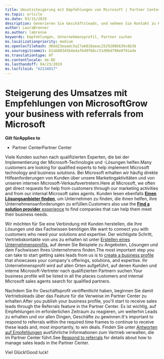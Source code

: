 ```yaml
---
title: Umsatzsteigerung mit Empfehlungen von Microsoft | Partner Center
ms.topic: article
ms.date: 03/15/2019
description: Generieren Sie Geschäftsleads, und nehmen Sie Kontakt zu Kunden auf, die Unterstützung bei der Implementierung von Microsoft-Produkten und -Lösungen benötigen.
author: LauraBrenner
ms.author: labrenne
keywords: Empfehlungen, Unternehmensprofil, Partner suchen
ms.localizationpriority: medium
ms.openlocfilehash: d0dd23eaadc5a27a6818aeac2529288b639c6b36
ms.sourcegitcommit: b1ab80345b4e4af649fb8cc51d96d798e0791ade
ms.translationtype: HT
ms.contentlocale: de-DE
ms.lasthandoff: 04/23/2019
ms.locfileid: "62134017"
---
```

<!-- FWLink:  https://go.microsoft.com/fwlink/?linkid=849775 (top of page) -->

# <a name="grow-your-business-with-referrals-from-microsoft"></a><span data-ttu-id="2de13-104">Steigerung des Umsatzes mit Empfehlungen von Microsoft</span><span class="sxs-lookup"><span data-stu-id="2de13-104">Grow your business with referrals from Microsoft</span></span>

<span data-ttu-id="2de13-105">**Gilt für**</span><span class="sxs-lookup"><span data-stu-id="2de13-105">**Applies to**</span></span>

-  <span data-ttu-id="2de13-106">Partner Center</span><span class="sxs-lookup"><span data-stu-id="2de13-106">Partner Center</span></span>

<span data-ttu-id="2de13-107">Viele Kunden suchen nach qualifizierten Experten, die bei der Implementierung der Microsoft-Technologie und -Lösungen helfen.</span><span class="sxs-lookup"><span data-stu-id="2de13-107">Many customers are looking for qualified experts to help implement Microsoft technology and business solutions.</span></span> <span data-ttu-id="2de13-108">Bei Microsoft erhalten wir häufig direkte Hilfeanforderungen von Kunden über unsere Marketingaktivitäten und von unseren internen Microsoft-Verkaufsvertretern.</span><span class="sxs-lookup"><span data-stu-id="2de13-108">Here at Microsoft, we often get direct requests for help from customers through our marketing activities and from our internal Microsoft sales agents.</span></span> <span data-ttu-id="2de13-109">Kunden lesen ebenfalls [**Einen Lösungsanbieter finden**](https://www.microsoft.com/solution-providers/search), um Unternehmen zu finden, die ihnen helfen, ihre Unternehmensanforderungen zu erfüllen.</span><span class="sxs-lookup"><span data-stu-id="2de13-109">Customers also use the [**Find a solution provider** experience](https://www.microsoft.com/solution-providers/search) to find companies that can help them meet their business needs.</span></span> 

<span data-ttu-id="2de13-110">Wir möchten für Sie eine Verbindung mit Kunden herstellen, die Ihre Lösungen und das Fachwissen benötigen.</span><span class="sxs-lookup"><span data-stu-id="2de13-110">We want to connect you with customers who need your solutions and expertise.</span></span> <span data-ttu-id="2de13-111">Der wichtigste Schritt, Vertriebskontakte von uns zu erhalten ist unter [Erstellen eines Unternehmensprofils](create-a-marketing-profile.md), auf denen Sie Beispiele zu Angeboten, Lösungen und dem Fachwissen Ihres Unternehmens finden.</span><span class="sxs-lookup"><span data-stu-id="2de13-111">The most important step you can take to start getting sales leads from us is to [create a business profile](create-a-marketing-profile.md) that showcases your company's offerings, solutions, and expertise.</span></span> <span data-ttu-id="2de13-112">Ihr Unternehmensprofil wird auf allen Orten aufgeführt, auf denen Kunden und interne Microsoft-Vertreter nach qualifizierten Partnern suchen.</span><span class="sxs-lookup"><span data-stu-id="2de13-112">Your business profile will be listed in all the places customers and internal Microsoft sales agents search for qualified partners.</span></span> 

 <span data-ttu-id="2de13-113">Nachdem Sie Ihr Geschäftsprofil veröffentlicht haben, beginnen Sie damit Vertriebsleads über das Feature für die Verweise im Partner Center zu erhalten.</span><span class="sxs-lookup"><span data-stu-id="2de13-113">After you publish your business profile, you'll start to receive sales leads through the Referrals feature in the Partner Center.</span></span> <span data-ttu-id="2de13-114">Es ist wichtig, auf Empfehlungen im erforderlichen Zeitraum zu reagieren, um weiterhin Leads zu erhalten und vor allen Dingen, Geschäfte zu gewinnen.</span><span class="sxs-lookup"><span data-stu-id="2de13-114">It's important to respond to referrals within the required time frames to continue to receive these leads and, most importantly, to win deals.</span></span> <span data-ttu-id="2de13-115">Finden Sie unter [Antworten auf Empfehlungen](responding-to-referrals.md) ausführliche Informationen zum Vertrieb verwalten, die im Partner Center führt.</span><span class="sxs-lookup"><span data-stu-id="2de13-115">See [Respond to referrals](responding-to-referrals.md) for details about how to manage sales leads in the Partner Center.</span></span>  

<span data-ttu-id="2de13-116">Viel Glück!</span><span class="sxs-lookup"><span data-stu-id="2de13-116">Good luck!</span></span>

<!-- 
*  [Analyze your business profile](analyze-your-marketing-profile.md) Regularly review and optimize your business profile to make sure you’re getting in front of your target customers.
-->
